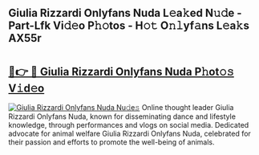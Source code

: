 ## Giulia Rizzardi Onlyfans Nuda L𝚎a𝚔ed N𝚞𝚍e - Part-Lfk Vi𝚍𝚎o P𝚑𝚘tos - H𝚘𝚝 O𝚗𝚕yf𝚊ns L𝚎a𝚔s AX55r

# <h2><a href="http://kfa8hn.oniu.top/?m=Giulia+Rizzardi+Onlyfans+Nuda">🔗👉 🔴 Giulia Rizzardi Onlyfans Nuda P𝚑ot𝚘𝚜 V𝚒d𝚎o</a></h2>

[![Giulia Rizzardi Onlyfans Nuda Nu𝚍e𝚜](https://i.imgur.com/0qMVB7G.gif)](http://kfa8hn.oniu.top/?m=Giulia+Rizzardi+Onlyfans+Nuda)
Online thought leader Giulia Rizzardi Onlyfans Nuda, known for disseminating dance and lifestyle knowledge, through performances and vlogs on social media. Dedicated advocate for animal welfare Giulia Rizzardi Onlyfans Nuda, celebrated for their passion and efforts to promote the well-being of animals.  
